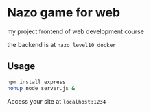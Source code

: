 # Nazo game for web

my project frontend of web development course

the backend is at `nazo_level10_docker`

## Usage

```bash
npm install express
nohup node server.js & 
```

Access your site at `localhost:1234`


